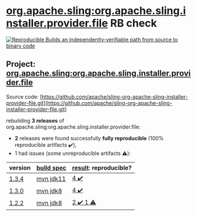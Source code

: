 [org.apache.sling:org.apache.sling.installer.provider.file](https://search.maven.org/artifact/org.apache.sling/org.apache.sling.installer.provider.file/) RB check
=======

[![Reproducible Builds](https://reproducible-builds.org/images/logos/rb.svg) an independently-verifiable path from source to binary code](https://reproducible-builds.org/)

## Project: [org.apache.sling:org.apache.sling.installer.provider.file](https://search.maven.org/artifact/org.apache.sling/org.apache.sling.installer.provider.file/)

Source code: [https://github.com/apache/sling-org-apache-sling-installer-provider-file.git](https://github.com/apache/sling-org-apache-sling-installer-provider-file.git)

rebuilding **3 releases** of org.apache.sling:org.apache.sling.installer.provider.file:
- **2** releases were found successfully **fully reproducible** (100% reproducible artifacts :heavy_check_mark:),
- 1 had issues (some unreproducible artifacts :warning:):

| version | [build spec](BUILDSPEC.md) | [result](https://reproducible-builds.org/docs/jvm/): reproducible? |
| -- | --------- | ------ |
| [1.3.4](https://search.maven.org/artifact/org.apache.sling/org.apache.sling.installer.provider.file/1.3.4/pom) | [mvn jdk11](org.apache.sling.installer.provider.file-1.3.4.buildspec) | [4 :heavy_check_mark: ](org.apache.sling.installer.provider.file-1.3.4.buildcompare) |
| [1.3.0](https://search.maven.org/artifact/org.apache.sling/org.apache.sling.installer.provider.file/1.3.0/pom) | [mvn jdk8](org.apache.sling.installer.provider.file-1.3.0.buildspec) | [4 :heavy_check_mark: ](org.apache.sling.installer.provider.file-1.3.0.buildcompare) |
| [1.2.2](https://search.maven.org/artifact/org.apache.sling/org.apache.sling.installer.provider.file/1.2.2/pom) | [mvn jdk8](org.apache.sling.installer.provider.file-1.2.2.buildspec) | [2 :heavy_check_mark:  1 :warning:](org.apache.sling.installer.provider.file-1.2.2.buildcompare) |
